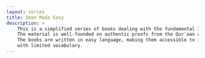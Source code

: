```yaml
---
layout: series
title: Iman Made Easy
description: >
    This is a simplified series of books dealing with the fundamental Islamic beliefs.
    The material is well-founded on authentic proofs from the Qur'aan and Sunnah.
    The books are written in easy language, making them accessible to individuals
    with limited vocabulary.
---
```

